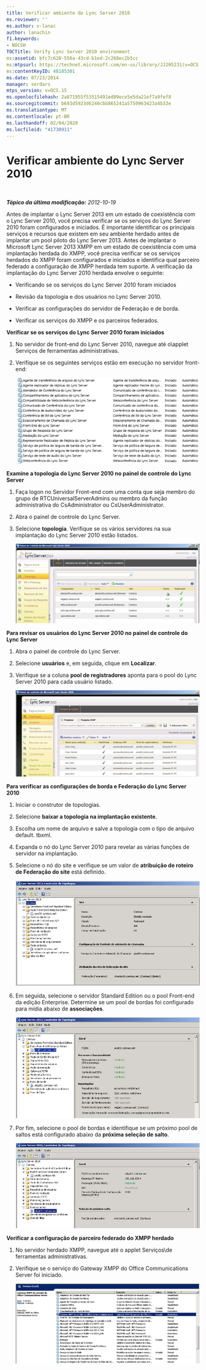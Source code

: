 ```yaml
---
title: Verificar ambiente do Lync Server 2010
ms.reviewer: ''
ms.author: v-lanac
author: lanachin
f1.keywords:
- NOCSH
TOCTitle: Verify Lync Server 2010 environment
ms:assetid: bfc7c620-556a-43cd-b1ed-2c268ec2b5cc
ms:mtpsurl: https://technet.microsoft.com/en-us/library/JJ205231(v=OCS.15)
ms:contentKeyID: 48185301
ms.date: 07/23/2014
manager: serdars
mtps_version: v=OCS.15
ms.openlocfilehash: 2a871955f53515491ed09ece5e5da21ef7a9fef8
ms.sourcegitcommit: b693d5923d6240cbb865241a5750963423a4b33e
ms.translationtype: MT
ms.contentlocale: pt-BR
ms.lasthandoff: 02/04/2020
ms.locfileid: "41730911"
---
```

<div data-xmlns="http://www.w3.org/1999/xhtml">

<div class="topic" data-xmlns="http://www.w3.org/1999/xhtml" data-msxsl="urn:schemas-microsoft-com:xslt" data-cs="http://msdn.microsoft.com/en-us/">

<div data-asp="http://msdn2.microsoft.com/asp">

# <a name="verify-lync-server-2010-environment"></a>Verificar ambiente do Lync Server 2010

</div>

<div id="mainSection">

<div id="mainBody">

<span> </span>

_**Tópico da última modificação:** 2012-10-19_

Antes de implantar o Lync Server 2013 em um estado de coexistência com o Lync Server 2010, você precisa verificar se os serviços do Lync Server 2010 foram configurados e iniciados. É importante identificar os principais serviços e recursos que existem em seu ambiente herdado antes de implantar um pool piloto do Lync Server 2013. Antes de implantar o Microsoft Lync Server 2013 XMPP em um estado de coexistência com uma implantação herdada do XMPP, você precisa verificar se os serviços herdados do XMPP foram configurados e iniciados e identifica qual parceiro federado a configuração de XMPP herdada tem suporte. A verificação da implantação do Lync Server 2010 herdada envolve o seguinte:

  - Verificando se os serviços do Lync Server 2010 foram iniciados

  - Revisão da topologia e dos usuários no Lync Server 2010.

  - Verificar as configurações do servidor de Federação e de borda.

  - Verificar os serviços do XMPP e os parceiros federados.

**Verificar se os serviços do Lync Server 2010 foram iniciados**

1.  No servidor de front-end do Lync Server 2010, navegue até o\\applet Serviços de ferramentas administrativas.

2.  Verifique se os seguintes serviços estão em execução no servidor front-end:
    
    ![Lista de serviços em execução no front-end Server](images/JJ205231.639f2729-b759-4d8e-b4ad-59d7f68adcd2(OCS.15).jpg "Lista de serviços em execução no front-end Server")

**Examine a topologia do Lync Server 2010 no painel de controle do Lync Server**

1.  Faça logon no Servidor Front-end com uma conta que seja membro do grupo de RTCUniversalServerAdmins ou membro da função administrativa do CsAdministrator ou CsUserAdministrator.

2.  Abra o painel de controle do Lync Server.

3.  Selecione **topologia**. Verifique se os vários servidores na sua implantação do Lync Server 2010 estão listados.
    
    ![Página de topologia do painel de controle do Lync Server 2010](images/JJ205231.338ce4fb-2162-4176-a249-ec4ae021fa6a(OCS.15).jpg "Página de topologia do painel de controle do Lync Server 2010")

**Para revisar os usuários do Lync Server 2010 no painel de controle do Lync Server**

1.  Abra o painel de controle do Lync Server.

2.  Selecione **usuários** e, em seguida, clique em **Localizar**.

3.  Verifique se a coluna **pool de registradores** aponta para o pool do Lync Server 2010 para cada usuário listado.
    
    ![Painel de controle do Lync Server 2010 listando usuários](images/JJ205231.a9378c40-7a52-4c78-ad83-1463847c9edb(OCS.15).jpg "Painel de controle do Lync Server 2010 listando usuários")

**Para verificar as configurações de borda e Federação do Lync Server 2010**

1.  Iniciar o construtor de topologias.

2.  Selecione **baixar a topologia na implantação existente**.

3.  Escolha um nome de arquivo e salve a topologia com o tipo de arquivo default. tbxml.

4.  Expanda o nó do Lync Server 2010 para revelar as várias funções de servidor na implantação.

5.  Selecione o nó do site e verifique se um valor de **atribuição de roteiro de Federação do site** está definido.
    
    ![Construtor de topologias, roteiro de Federação do site](images/JJ205231.87de3735-af7e-4280-8d72-c42cb0ea1c05(OCS.15).jpg "Construtor de topologias, roteiro de Federação do site")

6.  Em seguida, selecione o servidor Standard Edition ou o pool Front-end da edição Enterprise. Determine se um pool de bordas foi configurado para mídia abaixo de **associações**.
    
    ![Construtor de topologias mostrando servidores e pools](images/JJ205231.5ad5ea3b-b122-44dd-8968-f1147d6d45f1(OCS.15).jpg "Construtor de topologias mostrando servidores e pools")

7.  Por fim, selecione o pool de bordas e identifique se um próximo pool de saltos está configurado abaixo da **próxima seleção de salto**.
    
    ![Construtor de topologias, seleção do próximo salto](images/JJ205231.3121e723-fba7-498e-a786-bde7be1a55e2(OCS.15).jpg "Construtor de topologias, seleção do próximo salto")

**Verificar a configuração de parceiro federado do XMPP herdado**

1.  No servidor herdado XMPP, navegue até o applet Serviços\\de ferramentas administrativas.

2.  Verifique se o serviço do Gateway XMPP do Office Communications Server foi iniciado.
    
    ![Serviço de Gateway XMPP do Office Communications Server](images/JJ721906.23223724-3c4b-4cb9-ace2-1cab2c3c91c3(OCS.15).jpg "Serviço de Gateway XMPP do Office Communications Server")

</div>

<span> </span>

</div>

</div>

</div>

